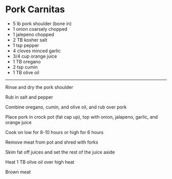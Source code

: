 # Pork Carnitas

* 5 lb pork shoulder (bone in)
* 1 onion coarsely chopped
* 1 jalepeno chopped
* 2 TB kosher salt
* 1 tsp pepper
* 4 cloves minced garlic
* 3/4 cup orange juice
* 1 TB oregano
* 2 tsp cumin
* 1 TB olive oil

----------

Rinse and dry the pork shoulder

Rub in salt and pepper

Combine oregano, cumin, and olive oil, and rub over pork

Place pork in crock pot (fat cap up), top with onion, jalapeno, garlic, and orange juice

Cook on low for 8-10 hours or high for 6 hours

Remove meat from pot and shred with forks

Skim fat off juices and set the rest of the juice aside

Heat 1 TB olive oil over high heat

Brown meat





